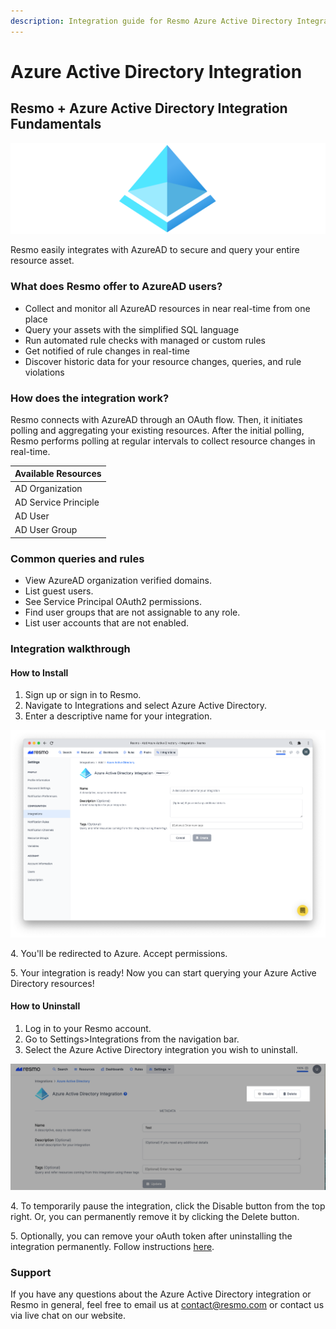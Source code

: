 ```yaml
---
description: Integration guide for Resmo Azure Active Directory Integration.
---
```


# Azure Active Directory Integration

## Resmo + Azure Active Directory Integration Fundamentals

![](../.gitbook/assets/azuread-logo.png)

Resmo easily integrates with AzureAD to secure and query your entire resource asset.

### What does Resmo offer to AzureAD users?

* Collect and monitor all AzureAD resources in near real-time from one place
* Query your assets with the simplified SQL language
* Run automated rule checks with managed or custom rules
* Get notified of rule changes in real-time
* Discover historic data for your resource changes, queries, and rule violations

### How does the integration work?

Resmo connects with AzureAD through an OAuth flow. Then, it initiates polling and aggregating your existing resources. After the initial polling, Resmo performs polling at regular intervals to collect resource changes in real-time.

| Available Resources  |
| -------------------- |
| AD Organization      |
| AD Service Principle |
| AD User              |
| AD User Group        |

### Common queries and rules

* View AzureAD organization verified domains.
* List guest users.
* See Service Principal OAuth2 permissions.
* Find user groups that are not assignable to any role.
* List user accounts that are not enabled.

### Integration walkthrough

#### How to Install

1. Sign up or sign in to Resmo.
2. Navigate to Integrations and select Azure Active Directory.
3. Enter a descriptive name for your integration.

![](../.gitbook/assets/azuread.png)

4\. You'll be redirected to Azure. Accept permissions.

5\. Your integration is ready! Now you can start querying your Azure Active Directory resources!

#### How to Uninstall

1. Log in to your Resmo account.
2. Go to Settings>Integrations from the navigation bar.
3. Select the Azure Active Directory integration you wish to uninstall.

![](../.gitbook/assets/azuread-integration-delete.png)

4\. To temporarily pause the integration, click the Disable button from the top right. Or, you can permanently remove it by clicking the Delete button.

5\. Optionally, you can remove your oAuth token after uninstalling the integration permanently. Follow instructions [here](https://docs.microsoft.com/en-us/azure/active-directory/enterprise-users/users-revoke-access#azure-active-directory-environment).

### Support

If you have any questions about the Azure Active Directory integration or Resmo in general, feel free to email us at contact@resmo.com or contact us via live chat on our website.
